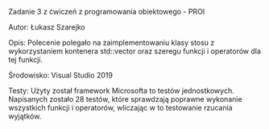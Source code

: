 Zadanie 3 z ćwiczeń z programowania obiektowego - PROI

Autor: Łukasz Szarejko

Opis: Polecenie polegało na zaimplementowaniu klasy stosu z wykorzystaniem kontenera std::vector<int> oraz szeregu funkcji i operatorów dla tej funkcji.

Środowisko: Visual Studio 2019

Testy: Użyty został framework Microsofta to testów jednostkowych. Napisanych zostało 28 testów, które sprawdzają poprawne wykonanie wszystkich funkcji i operatorów, wliczając w to testowanie rzucania wyjątków.
